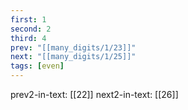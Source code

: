 ```yaml
---
first: 1
second: 2
third: 4
prev: "[[many_digits/1/23]]"
next: "[[many_digits/1/25]]"
tags: [even]
---
```

prev2-in-text: [[22]]
next2-in-text: [[26]]
